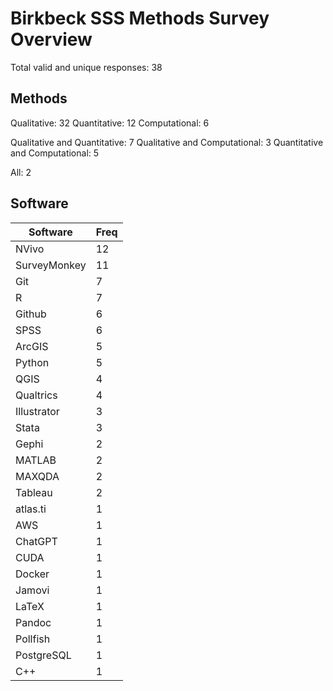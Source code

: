 # Birkbeck SSS Methods Survey Overview

Total valid and unique responses: 38

## Methods

Qualitative: 32
Quantitative: 12
Computational: 6

Qualitative and Quantitative: 7
Qualitative and Computational: 3
Quantitative and Computational: 5

All: 2

## Software

| Software     | Freq |
| ------------ | ---- |
| NVivo        | 12   |
| SurveyMonkey | 11   |
| Git          | 7    |
| R            | 7    |
| Github       | 6    |
| SPSS         | 6    |
| ArcGIS       | 5    |
| Python       | 5    |
| QGIS         | 4    |
| Qualtrics    | 4    |
| Illustrator  | 3    |
| Stata        | 3    |
| Gephi        | 2    |
| MATLAB       | 2    |
| MAXQDA       | 2    |
| Tableau      | 2    |
| atlas.ti     | 1    |
| AWS          | 1    |
| ChatGPT      | 1    |
| CUDA         | 1    |
| Docker       | 1    |
| Jamovi       | 1    |
| LaTeX        | 1    |
| Pandoc       | 1    |
| Pollfish     | 1    |
| PostgreSQL   | 1    |
| C++          | 1    |